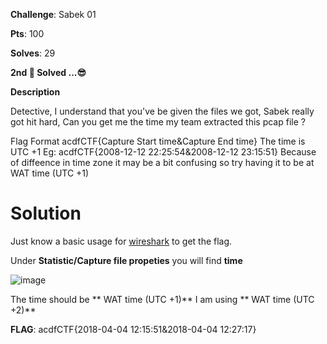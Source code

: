 **Challenge**: Sabek 01

**Pts**: 100

**Solves**: 29

**2nd 🥈 Solved ...😎**

**Description**

Detective, I understand that you've be given the files we got, Sabek really got hit hard, Can you get me the time my team extracted this pcap file ?

Flag Format acdfCTF{Capture Start time&Capture End time} The time is UTC +1 Eg: acdfCTF{2008-12-12 22:25:54&2008-12-12 23:15:51} Because of diffeence in time zone it may be a bit confusing so try having it to be at WAT time (UTC +1)

# Solution 

Just know a basic usage for [wireshark](https://www.wireshark.org/) to get the flag.

Under **Statistic/Capture file propeties** you will find **time** 

![image](https://github.com/parfaittolefo/Cyberlympics-CTF-Qualif-2023/assets/78282359/5f070827-3143-4222-ba13-a621a61736d0)

The time should be ** WAT time (UTC +1)**
I am using ** WAT time (UTC +2)**

**FLAG**: acdfCTF{2018-04-04 12:15:51&2018-04-04 12:27:17}


